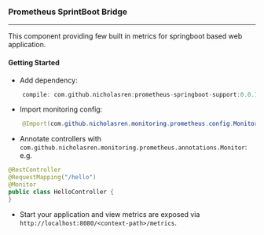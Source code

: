 ### Prometheus SprintBoot Bridge

---
This component providing few built in metrics for springboot based web application.


#### Getting Started
- Add dependency:
```groovy
    compile: com.github.nicholasren:prometheus-springboot-support:0.0.1
```
- Import monitoring config:
```java
    @Import(com.github.nicholasren.monitoring.prometheus.config.MonitoringConfig.class)
```

- Annotate controllers with `com.github.nicholasren.monitoring.prometheus.annotations.Monitor`:
e.g.
```java
@RestController
@RequestMapping("/hello")
@Monitor
public class HelloController {
}
```

- Start your application and view metrics are exposed via `http://localhost:8080/<context-path>/metrics`.

